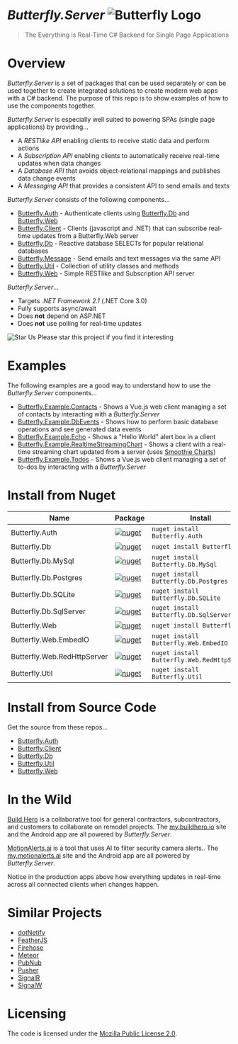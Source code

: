 # *Butterfly.Server* ![Butterfly Logo](https://raw.githubusercontent.com/firesharkstudios/butterfly-server/master/img/logo-40x40.png) 

> The Everything is Real-Time C# Backend for Single Page Applications

# Overview

*Butterfly.Server* is a set of packages that can be used separately
or can be used together to create integrated solutions to create 
modern web apps with a C# backend. The purpose of this repo is to show examples of how to use the components together.

*Butterfly.Server* is especially well suited to powering SPAs (single page applications) by providing...

- A *RESTlike API* enabling clients to receive static data and perform actions
- A *Subscription API* enabling clients to automatically receive real-time updates when data changes
- A *Database API* that avoids object-relational mappings and publishes data change events
- A *Messaging API* that provides a consistent API to send emails and texts
 
*Butterfly.Server* consists of the following components...

- [Butterfly.Auth](https://github.com/firesharkstudios/butterfly-auth) - Authenticate clients using [Butterfly.Db](https://github.com/firesharkstudios/butterfly-db) and [Butterfly.Web](https://github.com/firesharkstudios/butterfly-web)
- [Butterfly.Client](https://github.com/firesharkstudios/butterfly-client) - Clients (javascript and .NET) that can subscribe real-time updates from a Butterfly.Web server
- [Butterfly.Db](https://github.com/firesharkstudios/butterfly-db) - Reactive database SELECTs for popular relational databases
- [Butterfly.Message](https://github.com/firesharkstudios/butterfly-message) - Send emails and text messages via the same API
- [Butterfly.Util](https://github.com/firesharkstudios/butterfly-util) - Collection of utility classes and methods
- [Butterfly.Web](https://github.com/firesharkstudios/butterfly-web) - Simple RESTlike and Subscription API server

*Butterfly.Server*...

- Targets *.NET Framework 2.1* (.NET Core 3.0)
- Fully supports async/await
- Does **not** depend on ASP.NET
- Does **not** use polling for real-time updates

![Star Us](https://raw.githubusercontent.com/firesharkstudios/butterfly-server/master/img/yellow-star-16x16.png) Please star this project if you find it interesting

# Examples

The following examples are a good way to understand how to use the *Butterfly.Server* components...

- [Butterfly.Example.Contacts](https://github.com/firesharkstudios/butterfly-server/tree/master/Butterfly.Example.Contacts) - Shows a Vue.js web client managing a set of contacts by interacting with a *Butterfly.Server*
- [Butterfly.Example.DbEvents](https://github.com/firesharkstudios/butterfly-server/tree/master/Butterfly.Example.DbEvents) - Shows how to perform basic database operations and see generated data events
- [Butterfly.Example.Echo](https://github.com/firesharkstudios/butterfly-server/tree/master/Butterfly.Example.Echo) - Shows a "Hello World" alert box in a client
- [Butterfly.Example.RealtimeStreamingChart](https://github.com/firesharkstudios/butterfly-server/tree/master/Butterfly.Example.RealtimeStreamingChart) - Shows a client with a real-time streaming chart updated from a server (uses [Smoothie Charts](http://smoothiecharts.org/))
- [Butterfly.Example.Todos](https://github.com/firesharkstudios/butterfly-server/tree/master/Butterfly.Example.Todos) - Shows a Vue.js web client managing a set of to-dos by interacting with a *Butterfly.Server*

# Install from Nuget

| Name | Package | Install |
| --- | --- | --- |
| Butterfly.Auth | [![nuget](https://img.shields.io/nuget/v/Butterfly.Auth.svg)](https://www.nuget.org/packages/Butterfly.Auth/) | `nuget install Butterfly.Auth` |
| Butterfly.Db | [![nuget](https://img.shields.io/nuget/v/Butterfly.Db.svg)](https://www.nuget.org/packages/Butterfly.Db/) | `nuget install Butterfly.Db` |
| Butterfly.Db.MySql | [![nuget](https://img.shields.io/nuget/v/Butterfly.Db.MySql.svg)](https://www.nuget.org/packages/Butterfly.Db.MySql/) | `nuget install Butterfly.Db.MySql` |
| Butterfly.Db.Postgres | [![nuget](https://img.shields.io/nuget/v/Butterfly.Db.Postgres.svg)](https://www.nuget.org/packages/Butterfly.Db.Postgres/) | `nuget install Butterfly.Db.Postgres` |
| Butterfly.Db.SQLite | [![nuget](https://img.shields.io/nuget/v/Butterfly.Db.SQLite.svg)](https://www.nuget.org/packages/Butterfly.Db.SQLite/) | `nuget install Butterfly.Db.SQLite` |
| Butterfly.Db.SqlServer | [![nuget](https://img.shields.io/nuget/v/Butterfly.Db.SqlServer.svg)](https://www.nuget.org/packages/Butterfly.Db.SqlServer/) | `nuget install Butterfly.Db.SqlServer` |
| Butterfly.Web | [![nuget](https://img.shields.io/nuget/v/Butterfly.Web.svg)](https://www.nuget.org/packages/Butterfly.Web/) | `nuget install Butterfly.Web` |
| Butterfly.Web.EmbedIO | [![nuget](https://img.shields.io/nuget/v/Butterfly.Web.EmbedIO.svg)](https://www.nuget.org/packages/Butterfly.Web.EmbedIO/) | `nuget install Butterfly.Web.EmbedIO` |
| Butterfly.Web.RedHttpServer | [![nuget](https://img.shields.io/nuget/v/Butterfly.Web.RedHttpServer.svg)](https://www.nuget.org/packages/Butterfly.Web.RedHttpServer/) | `nuget install Butterfly.Web.RedHttpServer` |
| Butterfly.Util | [![nuget](https://img.shields.io/nuget/v/Butterfly.Util.svg)](https://www.nuget.org/packages/Butterfly.Util/) | `nuget install Butterfly.Util` |

# Install from Source Code

Get the source from these repos...

- [Butterfly.Auth](https://github.com/firesharkstudios/butterfly-auth)
- [Butterfly.Client](https://github.com/firesharkstudios/butterfly-db)
- [Butterfly.Db](https://github.com/firesharkstudios/butterfly-db)
- [Butterfly.Util](https://github.com/firesharkstudios/butterfly-util)
- [Butterfly.Web](https://github.com/firesharkstudios/butterfly-web)

# In the Wild

[Build Hero](https://www.buildhero.io) is a collaborative tool for general contractors, subcontractors, and customers to collaborate on remodel projects.  The [my.buildhero.io](https://my.buildhero.io) site and the Android app are all powered by *Butterfly.Server*.

[MotionAlerts.ai](https://www.motionalerts.ai) is a tool that uses AI to filter security camera alerts..  The [my.motionalerts.ai](https://my.motionalerts.ai) site and the Android app are all powered by *Butterfly.Server*.

Notice in the production apps above how everything updates in real-time across all connected clients when changes happen.

# Similar Projects

- [dotNetify](https://github.com/dsuryd/dotNetify)
- [FeatherJS](https://feathersjs.com/)
- [Firehose](http://firehose.io/)
- [Meteor](https://www.meteor.com/)
- [PubNub](https://www.pubnub.com/)
- [Pusher](https://pusher.com/)
- [SignalR](https://github.com/SignalR/SignalR)
- [SignalW](https://github.com/Spreads/SignalW)

# Licensing

The code is licensed under the [Mozilla Public License 2.0](http://mozilla.org/MPL/2.0/).
